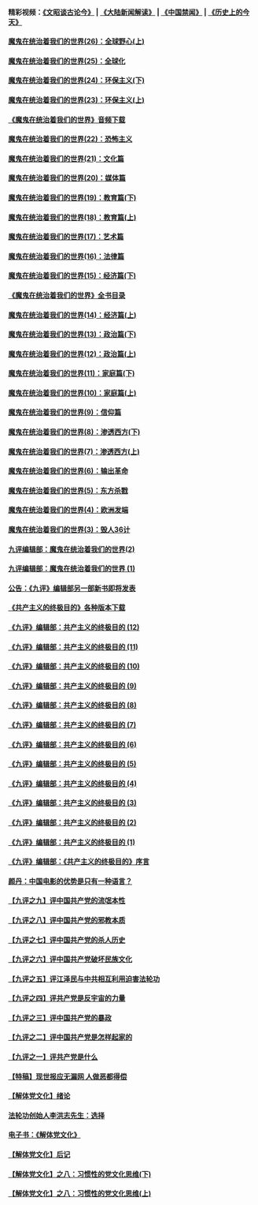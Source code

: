 #### 精彩视频：[《文昭谈古论今》](https://github.com/gfw-breaker/wenzhao/blob/master/README.md?t=12190930) | [《大陆新闻解读》](https://github.com/gfw-breaker/ntdtv-comedy/blob/master/README.md?t=12190930) | [《中国禁闻》](https://github.com/gfw-breaker/ntdtv-news/blob/master/README.md?t=12190930) | [《历史上的今天》](https://github.com/gfw-breaker/today-in-history/blob/master/README.md?t=12190930) 

#### [魔鬼在统治着我们的世界(26)：全球野心(上)](../pages/nsc422/n10900318.md?t=12190930) 

#### [魔鬼在统治着我们的世界(25)：全球化](../pages/nsc422/n10788205.md?t=12190930) 

#### [魔鬼在统治着我们的世界(24)：环保主义(下)](../pages/nsc422/n10695307.md?t=12190930) 

#### [魔鬼在统治着我们的世界(23)：环保主义(上)](../pages/nsc422/n10688613.md?t=12190930) 

#### [《魔鬼在统治着我们的世界》音频下载](../pages/nsc422/n10635553.md?t=12190930) 

#### [魔鬼在统治着我们的世界(22)：恐怖主义](../pages/nsc422/n10614727.md?t=12190930) 

#### [魔鬼在统治着我们的世界(21)：文化篇](../pages/nsc422/n10597706.md?t=12190930) 

#### [魔鬼在统治着我们的世界(20)：媒体篇](../pages/nsc422/n10586579.md?t=12190930) 

#### [魔鬼在统治着我们的世界(19)：教育篇(下)](../pages/nsc422/n10564808.md?t=12190930) 

#### [魔鬼在统治着我们的世界(18)：教育篇(上)](../pages/nsc422/n10526970.md?t=12190930) 

#### [魔鬼在统治着我们的世界(17)：艺术篇](../pages/nsc422/n10499093.md?t=12190930) 

#### [魔鬼在统治着我们的世界(16)：法律篇](../pages/nsc422/n10485969.md?t=12190930) 

#### [魔鬼在统治着我们的世界(15)：经济篇(下)](../pages/nsc422/n10469975.md?t=12190930) 

#### [《魔鬼在统治着我们的世界》全书目录](../pages/nsc422/n10464261.md?t=12190930) 

#### [魔鬼在统治着我们的世界(14)：经济篇(上)](../pages/nsc422/n10457370.md?t=12190930) 

#### [魔鬼在统治着我们的世界(13)：政治篇(下)](../pages/nsc422/n10448270.md?t=12190930) 

#### [魔鬼在统治着我们的世界(12)：政治篇(上)](../pages/nsc422/n10444576.md?t=12190930) 

#### [魔鬼在统治着我们的世界(11)：家庭篇(下)](../pages/nsc422/n10440961.md?t=12190930) 

#### [魔鬼在统治着我们的世界(10)：家庭篇(上)](../pages/nsc422/n10435448.md?t=12190930) 

#### [魔鬼在统治着我们的世界(9)：信仰篇](../pages/nsc422/n10432159.md?t=12190930) 

#### [魔鬼在统治着我们的世界(8)：渗透西方(下)](../pages/nsc422/n10429603.md?t=12190930) 

#### [魔鬼在统治着我们的世界(7)：渗透西方(上)](../pages/nsc422/n10426013.md?t=12190930) 

#### [魔鬼在统治着我们的世界(6)：输出革命](../pages/nsc422/n10421536.md?t=12190930) 

#### [魔鬼在统治着我们的世界(5)：东方杀戮](../pages/nsc422/n10417707.md?t=12190930) 

#### [魔鬼在统治着我们的世界(4)：欧洲发端](../pages/nsc422/n10414890.md?t=12190930) 

#### [魔鬼在统治着我们的世界(3)：毁人36计](../pages/nsc422/n10411583.md?t=12190930) 

#### [九评编辑部：魔鬼在统治着我们的世界(2)](../pages/nsc422/n10410036.md?t=12190930) 

#### [九评编辑部：魔鬼在统治着我们的世界 (1)](../pages/nsc422/n10406825.md?t=12190930) 

#### [公告：《九评》编辑部另一部新书即将发表](../pages/nsc422/n10405104.md?t=12190930) 

#### [《共产主义的终极目的》各种版本下载](../pages/nsc422/n10022138.md?t=12190930) 

#### [《九评》编辑部：共产主义的终极目的 (12)](../pages/nsc422/n9933272.md?t=12190930) 

#### [《九评》编辑部：共产主义的终极目的 (11)](../pages/nsc422/n9924973.md?t=12190930) 

#### [《九评》编辑部：共产主义的终极目的 (10)](../pages/nsc422/n9920883.md?t=12190930) 

#### [《九评》编辑部：共产主义的终极目的 (9)](../pages/nsc422/n9916363.md?t=12190930) 

#### [《九评》编辑部：共产主义的终极目的 (8)](../pages/nsc422/n9912488.md?t=12190930) 

#### [《九评》编辑部：共产主义的终极目的 (7)](../pages/nsc422/n9901176.md?t=12190930) 

#### [《九评》编辑部：共产主义的终极目的 (6)](../pages/nsc422/n9899359.md?t=12190930) 

#### [《九评》编辑部：共产主义的终极目的 (5)](../pages/nsc422/n9893174.md?t=12190930) 

#### [《九评》编辑部：共产主义的终极目的 (4)](../pages/nsc422/n9891246.md?t=12190930) 

#### [《九评》编辑部：共产主义的终极目的 (3)](../pages/nsc422/n9879879.md?t=12190930) 

#### [《九评》编辑部：共产主义的终极目的 (2)](../pages/nsc422/n9876205.md?t=12190930) 

#### [《九评》编辑部：共产主义的终极目的 (1)](../pages/nsc422/n9865857.md?t=12190930) 

#### [《九评》编辑部：《共产主义的终极目的》序言](../pages/nsc422/n9862666.md?t=12190930) 

#### [颜丹：中国电影的优势是只有一种语言？](../pages/nsc422/n9583062.md?t=12190930) 

#### [【九评之九】评中国共产党的流氓本性](../pages/nsc422/n737542.md?t=12190930) 

#### [【九评之八】评中国共产党的邪教本质](../pages/nsc422/n735942.md?t=12190930) 

#### [【九评之七】评中国共产党的杀人历史](../pages/nsc422/n733806.md?t=12190930) 

#### [【九评之六】评中国共产党破坏民族文化](../pages/nsc422/n731667.md?t=12190930) 

#### [【九评之五】评江泽民与中共相互利用迫害法轮功](../pages/nsc422/n730058.md?t=12190930) 

#### [【九评之四】评共产党是反宇宙的力量](../pages/nsc422/n727814.md?t=12190930) 

#### [【九评之三】评中国共产党的暴政](../pages/nsc422/n725597.md?t=12190930) 

#### [【九评之二】评中国共产党是怎样起家的](../pages/nsc422/n723946.md?t=12190930) 

#### [【九评之一】评共产党是什么](../pages/nsc422/n722529.md?t=12190930) 

#### [【特稿】现世报应无漏网 人做恶都得偿](../pages/nsc422/n4215167.md?t=12190930) 

#### [【解体党文化】绪论](../pages/nsc422/n1449356.md?t=12190930) 

#### [法轮功创始人李洪志先生：选择](../pages/nsc422/n3580738.md?t=12190930) 

#### [电子书：《解体党文化》](../pages/nsc422/n1573484.md?t=12190930) 

#### [【解体党文化】后记](../pages/nsc422/n1531999.md?t=12190930) 

#### [【解体党文化】之八：习惯性的党文化思维(下)](../pages/nsc422/n1526477.md?t=12190930) 

#### [【解体党文化】之八：习惯性的党文化思维(上)](../pages/nsc422/n1520631.md?t=12190930) 

